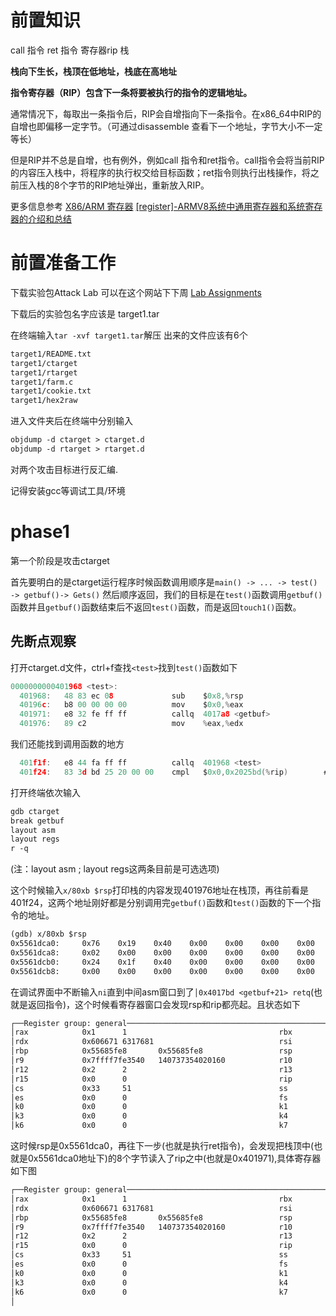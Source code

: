 # 前置知识
call 指令
ret 指令
寄存器rip
栈

**栈向下生长，栈顶在低地址，栈底在高地址**

**指令寄存器（RIP）包含下一条将要被执行的指令的逻辑地址。**

通常情况下，每取出一条指令后，RIP会自增指向下一条指令。在x86_64中RIP的自增也即偏移一定字节。（可通过disassemble 查看下一个地址，字节大小不一定等长）

但是RIP并不总是自增，也有例外，例如call 指令和ret指令。call指令会将当前RIP的内容压入栈中，将程序的执行权交给目标函数；ret指令则执行出栈操作，将之前压入栈的8个字节的RIP地址弹出，重新放入RIP。

更多信息参考
[X86/ARM 寄存器](https://www.cnblogs.com/tzj-kernel/p/17960135)
[[register]-ARMV8系统中通用寄存器和系统寄存器的介绍和总结](https://www.bilibili.com/opus/913806141088071748)

# 前置准备工作
下载实验包Attack Lab
可以在这个网站下下周 [Lab Assignments](https://csapp.cs.cmu.edu/3e/labs.html)

下载后的实验包名字应该是 target1.tar

在终端输入``tar -xvf target1.tar``解压
出来的文件应该有6个
```txt
target1/README.txt
target1/ctarget
target1/rtarget
target1/farm.c
target1/cookie.txt
target1/hex2raw
```

进入文件夹后在终端中分别输入
```txt
objdump -d ctarget > ctarget.d
objdump -d rtarget > rtarget.d
```
对两个攻击目标进行反汇编.

记得安装gcc等调试工具/环境
# phase1
第一个阶段是攻击ctarget

首先要明白的是ctarget运行程序时候函数调用顺序是``main() -> ... -> test() -> getbuf()-> Gets()``
然后顺序返回，我们的目标是在``test()``函数调用``getbuf()``函数并且``getbuf()``函数结束后不返回``test()``函数，而是返回``touch1()``函数。

## 先断点观察
打开ctarget.d文件，ctrl+f查找``<test>``找到``test()``函数如下
```c
0000000000401968 <test>:
  401968:	48 83 ec 08          	sub    $0x8,%rsp
  40196c:	b8 00 00 00 00       	mov    $0x0,%eax
  401971:	e8 32 fe ff ff       	callq  4017a8 <getbuf>
  401976:	89 c2                	mov    %eax,%edx
```
我们还能找到调用<test>函数的地方
```c  
  401f1f:	e8 44 fa ff ff       	callq  401968 <test>
  401f24:	83 3d bd 25 20 00 00 	cmpl   $0x0,0x2025bd(%rip)        # 6044e8 <is_checker>
```
打开终端依次输入
```txt
gdb ctarget
break getbuf
layout asm
layout regs
r -q
```
(注：layout asm ; layout regs这两条目前是可选选项)

这个时候输入``x/80xb $rsp``打印栈的内容发现401976地址在栈顶，再往前看是401f24，这两个地址刚好都是分别调用完``getbuf()``函数和``test()``函数的下一个指令的地址。
```txt
(gdb) x/80xb $rsp
0x5561dca0:     0x76    0x19    0x40    0x00    0x00    0x00    0x00    0x00
0x5561dca8:     0x02    0x00    0x00    0x00    0x00    0x00    0x00    0x00
0x5561dcb0:     0x24    0x1f    0x40    0x00    0x00    0x00    0x00    0x00
0x5561dcb8:     0x00    0x00    0x00    0x00    0x00    0x00    0x00    0x00
```

在调试界面中不断输入``ni``直到中间asm窗口到了``│0x4017bd <getbuf+21> retq``(也就是返回指令)，这个时候看寄存器窗口会发现rsp和rip都亮起。且状态如下
```txt
┌──Register group: general──────────────────────────────────────────────────────────────────────────────────────────────────────────────────────────────────────────────────────────┐
│rax            0x1      1                                  rbx            0x55586000       1431855104                 rcx            0x7ffff7af2031   140737348837425              │
│rdx            0x606671 6317681                            rsi            0x606670 6317680                            rdi            0x0      0                                    │
│rbp            0x55685fe8       0x55685fe8                 rsp            0x5561dca0       0x5561dca0                 r8             0x7ffff7dcf8c0   140737351841984              │
│r9             0x7ffff7fe3540   140737354020160            r10            0x606010 6316048                            r11            0x246    582                                  │
│r12            0x2      2                                  r13            0x0      0                                  r14            0x0      0                                    │
│r15            0x0      0                                  rip            0x4017bd 0x4017bd <getbuf+21>               eflags         0x216    [ PF AF IF ]                         │
│cs             0x33     51                                 ss             0x2b     43                                 ds             0x0      0                                    │
│es             0x0      0                                  fs             0x0      0                                  gs             0x0      0                                    │
│k0             0x0      0                                  k1             0x0      0                                  k2             0x0      0                                    │
│k3             0x0      0                                  k4             0x0      0                                  k5             0x0      0                                    │
│k6             0x0      0                                  k7             0x0      0                                                                           
```
这时候rsp是0x5561dca0，再往下一步(也就是执行ret指令)，会发现把栈顶中(也就是0x5561dca0地址下)的8个字节读入了rip之中(也就是0x401971),具体寄存器如下图
```txt
┌──Register group: general──────────────────────────────────────────────────────────────────────────────────────────────────────────────────────────────────────────────────────────┐
│rax            0x1      1                                  rbx            0x55586000       1431855104                 rcx            0x7ffff7af2031   140737348837425              │
│rdx            0x606671 6317681                            rsi            0x606670 6317680                            rdi            0x0      0                                    │
│rbp            0x55685fe8       0x55685fe8                 rsp            0x5561dca8       0x5561dca8                 r8             0x7ffff7dcf8c0   140737351841984              │
│r9             0x7ffff7fe3540   140737354020160            r10            0x606010 6316048                            r11            0x246    582                                  │
│r12            0x2      2                                  r13            0x0      0                                  r14            0x0      0                                    │
│r15            0x0      0                                  rip            0x401976 0x401976 <test+14>                 eflags         0x216    [ PF AF IF ]                         │
│cs             0x33     51                                 ss             0x2b     43                                 ds             0x0      0                                    │
│es             0x0      0                                  fs             0x0      0                                  gs             0x0      0                                    │
│k0             0x0      0                                  k1             0x0      0                                  k2             0x0      0                                    │
│k3             0x0      0                                  k4             0x0      0                                  k5             0x0      0                                    │
│k6             0x0      0                                  k7             0x0      0                                                                                               │
│                                                                                                                                                                  
```